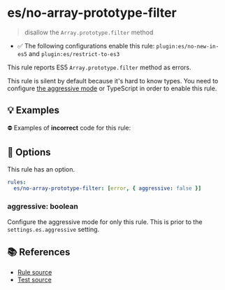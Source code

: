 # es/no-array-prototype-filter
> disallow the `Array.prototype.filter` method

- ✅ The following configurations enable this rule: `plugin:es/no-new-in-es5` and `plugin:es/restrict-to-es3`

This rule reports ES5 `Array.prototype.filter` method as errors.

This rule is silent by default because it's hard to know types. You need to configure [the aggressive mode](../#the-aggressive-mode) or TypeScript in order to enable this rule.

## 💡 Examples

⛔ Examples of **incorrect** code for this rule:

<eslint-playground type="bad" code="/*eslint es/no-array-prototype-filter: [error, { aggressive: true }] */
foo.filter(e => e !== 0)
" />

## 🔧 Options

This rule has an option.

```yml
rules:
  es/no-array-prototype-filter: [error, { aggressive: false }]
```

### aggressive: boolean

Configure the aggressive mode for only this rule.
This is prior to the `settings.es.aggressive` setting.

## 📚 References

- [Rule source](https://github.com/mysticatea/eslint-plugin-es/blob/v4.1.0/lib/rules/no-array-prototype-filter.js)
- [Test source](https://github.com/mysticatea/eslint-plugin-es/blob/v4.1.0/tests/lib/rules/no-array-prototype-filter.js)
